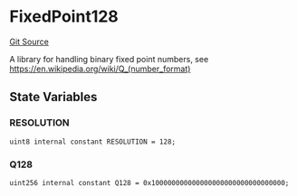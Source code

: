 # FixedPoint128
[Git Source](https://github.com/MarginalProtocol/v1-core/blob/2d246e9b4f6e970321a0f235176b47b340c9a03b/contracts/libraries/FixedPoint128.sol)

A library for handling binary fixed point numbers, see https://en.wikipedia.org/wiki/Q_(number_format)


## State Variables
### RESOLUTION

```solidity
uint8 internal constant RESOLUTION = 128;
```


### Q128

```solidity
uint256 internal constant Q128 = 0x100000000000000000000000000000000;
```


